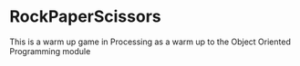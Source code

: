 # RockPaperScissors
This is a warm up game in Processing as a warm up to the Object Oriented Programming module
